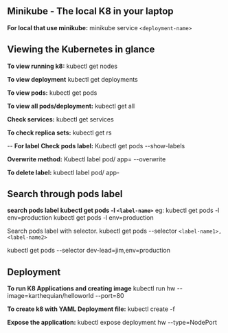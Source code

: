 **Minikube - The local K8 in your laptop**
--
**For local that use minikube:**
minikube service `<deployment-name>`

**Viewing the Kubernetes in glance**
--

**To view running k8:**
kubectl get nodes

**To view deployment**
kubectl get deployments

**To view pods:**
kubectl get pods

**To view all pods/deployment:**
kubectl get all

**Check services:**
kubectl get services

**To check replica sets:**
kubectl get rs

--
**For label
Check pods label:**
Kubectl get pods  --show-labels

**Overwrite method:**
Kubectl label pod/<pods name>  app=<new label name> --overwrite

**To delete label:**
kubectl label pod/<pods name> app-

**Search through pods label**
--

**search pods label kubectl get pods -l `<label-name>`**
eg: kubectl get pods -l env=production
kubectl get pods -l env=production

Search pods label with selector. kubectl get pods --selector `<label-name1>,<label-name2>`

kubectl get pods --selector dev-lead=jim,env=production

**Deployment**
--

**To run K8 Applications and creating image**
kubectl run hw --image=karthequian/helloworld --port=80

**To create k8 with YAML Deployment file:**
kubectl create -f <name of yaml file>

**Expose the application:**
kubectl expose deployment hw --type=NodePort


